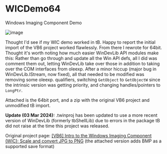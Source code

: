 # WICDemo64
Windows Imaging Component Demo


![image](https://github.com/fafalone/WICDemo64/assets/7834493/63732210-15fe-4949-b516-f7194f050f87)

Thought I'd see if my WIC demo worked in tB. Happy to report the initial import of the VB6 project worked flawlessly. From there I rewrote for 64bit. Thought it's worth noting how much easier WinDevLib API modules make this: Rather than go through and update all the Win API defs, all I did was comment them out, letting WinDevLib take over those in addition to taking over the COM interfaces from oleexp. After a minor hiccup (major bug in WinDevLib.IStream, now fixed), all that needed to be modified was removing some oleexp. qualifiers, switching `GetObject` to `GetObjectW` since the intrinsic version was getting priority, and changing handles/pointers to `LongPtr`.

Attached is the 64bit port, and a zip with the original VB6 project and unmodified tB import.

**Update (03 Mar 2024):** .twinproj has been updated to use a more recent version of WinDevLib (formerly tbShellLib) due to errors in the package tB did not raise at the time this project was released.

Original project page:
[[VB6] Intro to the Windows Imaging Component (WIC): Scale and convert JPG to PNG](https://www.vbforums.com/showthread.php?879907) (the attached version adds BMP as a supported save format)
